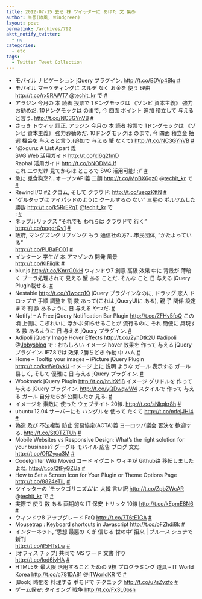 ```yaml
---
title: 2012-07-15 去る 株 ツイッターに あげた 文 集め
author: 녹풍(綠風, Windgreen)
layout: post
permalink: /archives/792
aktt_notify_twitter:
  - no
categories:
  - etc
tags:
  - Twitter Tweet Collection
---
```

<ul class="aktt_tweet_digest">
  <li>
    モバイル ナビゲーション jQuery プラグイン. <a target="_top" href="http://t.co/BDVp4BIq" rel="nofollow">http://t.co/BDVp4BIq</a> <a target="_top" href="http://twitter.com/mytory/statuses/222145726606614528" class="aktt_tweet_time">#</a>
  </li>
  <li>
    モバイル マーケティングに スルデ なく お金を 使う 理由 <a target="_top" href="http://t.co/rx5RAWT7" rel="nofollow" class="broken_link">http://t.co/rx5RAWT7</a> @<a target="_top" href="http://twitter.com/techit_kr" class="aktt_username">techit_kr</a> で <a target="_top" href="http://twitter.com/mytory/statuses/222606927119650817" class="aktt_tweet_time">#</a>
  </li>
  <li>
    アラジン 今月の 本 読者 投票で 1ドングモックは 《ゾンビ 資本主義》 強力お勧めだ. 10ドングモックは のまで, 今 四面 ポイント 追加 積立して 与えると言う. <a target="_top" href="http://t.co/NC3GYnVB" rel="nofollow">http://t.co/NC3GYnVB</a> #
  </li>
  <li>
    さっき トウィッ 訂正. アラジン 今月の 本 読者 投票で 1ドングモックは 《ゾンビ 資本主義》 強力お勧めだ. 10ドングモックは のまで, 今 四面 積立金 抽選 機会を 与えると言う.(追加で 与える 蟹 なくて) <a target="_top" href="http://t.co/NC3GYnVB" rel="nofollow">http://t.co/NC3GYnVB</a> <a target="_top" href="http://twitter.com/mytory/statuses/222625159612338177" class="aktt_tweet_time">#</a>
  </li>
  <li>
    &#8220;@xguru: A List Apart 義<br /> SVG Web 活用ガイド <a target="_top" href="http://t.co/xl6q2fmD" rel="nofollow">http://t.co/xl6q2fmD</a><br /> Raphal 活用ガイド <a target="_top" href="http://t.co/bNODM4Jf" rel="nofollow">http://t.co/bNODM4Jf</a><br /> これ 二つだけ 見てからは ところで SVG 活用可能! ;)&#8221; <a target="_top" href="http://twitter.com/mytory/statuses/222745839511154690" class="aktt_tweet_time">#</a>
  </li>
  <li>
    急に 兎食狗烹?…オープンAPI義 二顔 <a target="_top" href="http://t.co/MpBX6gz0" rel="nofollow" class="broken_link">http://t.co/MpBX6gz0</a> @<a target="_top" href="http://twitter.com/techit_kr" class="aktt_username">techit_kr</a> で <a target="_top" href="http://twitter.com/mytory/statuses/222791741584060416" class="aktt_tweet_time">#</a>
  </li>
  <li>
    Rewind I/O #<a target="_top" href="http://search.twitter.com/search?q=%232" class="aktt_hashtag broken_link">2</a> クロム, そして クラウド: <a target="_top" href="http://t.co/ueqzKttN" rel="nofollow">http://t.co/ueqzKttN</a> <a target="_top" href="http://twitter.com/mytory/statuses/222793727448588288" class="aktt_tweet_time">#</a>
  </li>
  <li>
    “ゲルタップは アイパッドのように クールするの ない” 三星の ポルツムした 勝訴 <a target="_top" href="http://t.co/k5RrERqT" rel="nofollow" class="broken_link">http://t.co/k5RrERqT</a> @<a target="_top" href="http://twitter.com/techit_kr" class="aktt_username">techit_kr</a> で<br /> : <a target="_top" href="http://twitter.com/mytory/statuses/222794380711436288" class="aktt_tweet_time">#</a>
  </li>
  <li>
    ネップルリックス “それでも われらは クラウドで 行く”<br /> <a target="_top" href="http://t.co/pogdrQv1" rel="nofollow">http://t.co/pogdrQv1</a> <a target="_top" href="http://twitter.com/mytory/statuses/222871819793862657" class="aktt_tweet_time">#</a>
  </li>
  <li>
    政府, マングズングリブソング もう 通信社の方?…市民団体, “かたよっている”<br /> <a target="_top" href="http://t.co/PUBaFO01" rel="nofollow">http://t.co/PUBaFO01</a> <a target="_top" href="http://twitter.com/mytory/statuses/222873086091988993" class="aktt_tweet_time">#</a>
  </li>
  <li>
    インターン 学生が 本 アマゾンの 開発 風景<br /> <a target="_top" href="http://t.co/KlFiiqlk" rel="nofollow">http://t.co/KlFiiqlk</a> <a target="_top" href="http://twitter.com/mytory/statuses/222874077549965312" class="aktt_tweet_time">#</a>
  </li>
  <li>
    blur.js <a target="_top" href="http://t.co/KnrrG0kH" rel="nofollow">http://t.co/KnrrG0kH</a> ウィンドウ7 創意 高級 效果 中に 背景が 薄暗く ブーラ処理されて 見える 蟹 ある ことだ. そんな こと 日 与える jQuery Plugin載せる. <a target="_top" href="http://twitter.com/mytory/statuses/222945816208343041" class="aktt_tweet_time">#</a>
  </li>
  <li>
    Nestable <a target="_top" href="http://t.co/YIwocq1O" rel="nofollow">http://t.co/YIwocq1O</a> jQuery プラグインなのに, ドラッグ 恋人 ドロップで 手順 調整を 割 数 あって(これは jQueryUIに ある), 親 子 関係 設定まで 割 数 あるように 日 与える やつだ. <a target="_top" href="http://twitter.com/mytory/statuses/222948075369537536" class="aktt_tweet_time">#</a>
  </li>
  <li>
    Notify! &#8211; A Free jQuery Notification Bar Plugin <a target="_top" href="http://t.co/ZFHv5foQ" rel="nofollow">http://t.co/ZFHv5foQ</a> この頃 上側に こぎれいに 浮かぶ 知らせることが 流行るのに それ 簡便に 具現する 数 あるように 日 与える jQuery プラグイン. <a target="_top" href="http://twitter.com/mytory/statuses/222948420187455489" class="aktt_tweet_time">#</a>
  </li>
  <li>
    Adipoli jQuery Image Hover Effects <a target="_top" href="http://t.co/2yhDtk2U" rel="nofollow">http://t.co/2yhDtk2U</a> #<a target="_top" href="http://search.twitter.com/search?q=%23adipoli" class="aktt_hashtag broken_link">adipoli</a> @<a target="_top" href="http://twitter.com/Jobysblog" class="aktt_username">Jobysblog</a> で : おもしろい イメージ hover 效果を 作って 与える jQuery プラグイン. IE7,8では 效果 2勝ちどき 作動 中 ハム <a target="_top" href="http://twitter.com/mytory/statuses/222950851029893121" class="aktt_tweet_time">#</a>
  </li>
  <li>
    Home &#8211; Tooltip your images &#8211; iPicture jQuery Plugin <a target="_top" href="http://t.co/kvWeOykU" rel="nofollow">http://t.co/kvWeOykU</a> イメージ 上に 説明 ような ガール 表示する ガール 易しく, そして 優雅に 日 与える jQuery プラグイン. <a target="_top" href="http://twitter.com/mytory/statuses/222951162440204288" class="aktt_tweet_time">#</a>
  </li>
  <li>
    Wookmark jQuery Plugin <a target="_top" href="http://t.co/htJrXfj8" rel="nofollow">http://t.co/htJrXfj8</a> イメージ グリドルを 作って 与える jQuery プラグイン. <a target="_top" href="http://t.co/yQDwqwW4" rel="nofollow">http://t.co/yQDwqwW4</a> スタイルで 作って 与える ガール 自分たちが 公開したか 見る. <a target="_top" href="http://twitter.com/mytory/statuses/222951796077903872" class="aktt_tweet_time">#</a>
  </li>
  <li>
    イメージを 素敵に 使った ウェブサイト 20線. <a target="_top" href="http://t.co/sNkqkr8h" rel="nofollow">http://t.co/sNkqkr8h</a> <a target="_top" href="http://twitter.com/mytory/statuses/222953002531692544" class="aktt_tweet_time">#</a>
  </li>
  <li>
    ubuntu 12.04 サーバーにも ハングルを 使って たくて <a target="_top" href="http://t.co/mfejJHI4" rel="nofollow">http://t.co/mfejJHI4</a> <a target="_top" href="http://twitter.com/mytory/statuses/223099691196354560" class="aktt_tweet_time">#</a>
  </li>
  <li>
    偽造 及び 不法複製 防止 貿易協定(ACTA)義 ヨーロッパ議会 否決を 歓迎する. <a target="_top" href="http://t.co/StOTZTUh" rel="nofollow">http://t.co/StOTZTUh</a> <a target="_top" href="http://twitter.com/mytory/statuses/223099945803194369" class="aktt_tweet_time">#</a>
  </li>
  <li>
    Mobile Websites vs Responsive Design: What’s the right solution for your business? グーグル モバイル 広告 ブログ 文だ. <a target="_top" href="http://t.co/ORZyoa3M" rel="nofollow">http://t.co/ORZyoa3M</a> <a target="_top" href="http://twitter.com/mytory/statuses/223100581328338944" class="aktt_tweet_time">#</a>
  </li>
  <li>
    CodeIgniter Wiki Moved コード イグニト ウィキが Github路 移転しましたよね. <a target="_top" href="http://t.co/2tFyGZUa" rel="nofollow" class="broken_link">http://t.co/2tFyGZUa</a> <a target="_top" href="http://twitter.com/mytory/statuses/223100938422992896" class="aktt_tweet_time">#</a>
  </li>
  <li>
    How to Set a Screen Icon for Your Plugin or Theme Options Page <a target="_top" href="http://t.co/8824eTiL" rel="nofollow">http://t.co/8824eTiL</a> <a target="_top" href="http://twitter.com/mytory/statuses/223103293709221888" class="aktt_tweet_time">#</a>
  </li>
  <li>
    ツイッターの ‘モックゴサニズム’に 大韓 言い訳 <a target="_top" href="http://t.co/ZpbZWcAR" rel="nofollow" class="broken_link">http://t.co/ZpbZWcAR</a> @<a target="_top" href="http://twitter.com/techit_kr" class="aktt_username">techit_kr</a> で <a target="_top" href="http://twitter.com/mytory/statuses/223250454665113600" class="aktt_tweet_time">#</a>
  </li>
  <li>
    実際で 使う 数 ある 画期的な IT 保安 トリック 10線 <a target="_top" href="http://t.co/kEpmE8N6" rel="nofollow">http://t.co/kEpmE8N6</a> <a target="_top" href="http://twitter.com/mytory/statuses/223399901118205952" class="aktt_tweet_time">#</a>
  </li>
  <li>
    ウィンドウ8 アップグレード FaQ <a target="_top" href="http://t.co/7T6tE1GA" rel="nofollow">http://t.co/7T6tE1GA</a> <a target="_top" href="http://twitter.com/mytory/statuses/223418781593112577" class="aktt_tweet_time">#</a>
  </li>
  <li>
    Mousetrap : Keyboard shortcuts in Javascript <a target="_top" href="http://t.co/oFZhdi8k" rel="nofollow">http://t.co/oFZhdi8k</a> <a target="_top" href="http://twitter.com/mytory/statuses/223475886597488641" class="aktt_tweet_time">#</a>
  </li>
  <li>
    インターネット, ‘思想 最悪の くぎ 信じる 世の中’ 招来 | ブルース シュナで 新刊<br /> <a target="_top" href="http://t.co/jf5HTsLw" rel="nofollow">http://t.co/jf5HTsLw</a> <a target="_top" href="http://twitter.com/mytory/statuses/223483497992568832" class="aktt_tweet_time">#</a>
  </li>
  <li>
    [オフィス チップ] 共同で MS ワード 文書 作り<br /> <a target="_top" href="http://t.co/Iod6jyHA" rel="nofollow">http://t.co/Iod6jyHA</a> <a target="_top" href="http://twitter.com/mytory/statuses/224066195668738048" class="aktt_tweet_time">#</a>
  </li>
  <li>
    HTML5を 最大限 活用すること ための 9枝 プログラミング 道具 &#8211; IT World Korea <a target="_top" href="http://t.co/c781DA81" rel="nofollow">http://t.co/c781DA81</a> @<a target="_top" href="http://twitter.com/ITWorldKR" class="aktt_username">ITWorldKR</a> で <a target="_top" href="http://twitter.com/mytory/statuses/224170526598377477" class="aktt_tweet_time">#</a>
  </li>
  <li>
    [Book] 時間を 料理する ポモドで テクニック <a target="_top" href="http://t.co/u7sZyzfo" rel="nofollow">http://t.co/u7sZyzfo</a> <a target="_top" href="http://twitter.com/mytory/statuses/224274337350418432" class="aktt_tweet_time">#</a>
  </li>
  <li>
    ゲーム保安: タイミング 戦争 <a target="_top" href="http://t.co/Fx3L0osn" rel="nofollow">http://t.co/Fx3L0osn</a> <a href="http://twitter. <p>
      <script language=JavaScript><br /> function j2k_select_translate() {<br /> if (document.getSelection) text = document.getSelection();<br /> else if (document.selection) text = document.selection.createRange().text;<br /> else return;
    </p>
    
    <p>
      var j2k_window = window.open(&#8221; http:=&#8221;&#8221; jptrans.naver.net=&#8221;&#8221; j2k_brief.php?mode=&#8221;k2j&selection="&#8221; +=&#8221;&#8221; text.replace(=&#8221;&#8221; g,=&#8221;&#8221; &#8220;+&#8221;),=&#8221;&#8221; &#8220;_blank&#8221;,=&#8221;&#8221; &#8220;left=&#8221;1,top=1,width=585,height=370,status=yes,resizable=yes,toolbar=yes");&#8221; j2k_window.focus();=&#8221;&#8221; }=&#8221;&#8221; <="" script="">
    </p>
    
    <p>
      </a></li> </ul>